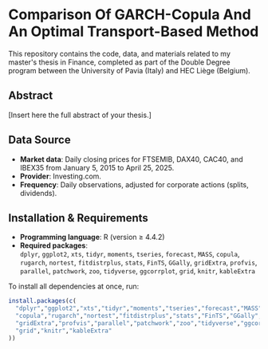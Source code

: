 # Comparison Of GARCH-Copula And An Optimal Transport-Based Method

This repository contains the code, data, and materials related to my master's thesis in Finance, completed as part of the Double Degree program between the University of Pavia (Italy) and HEC Liège (Belgium).

## Abstract
[Insert here the full abstract of your thesis.]

## Data Source
- **Market data**: Daily closing prices for FTSEMIB, DAX40, CAC40, and IBEX35 from January 5, 2015 to April 25, 2025.  
- **Provider**: Investing.com.  
- **Frequency**: Daily observations, adjusted for corporate actions (splits, dividends).  

## Installation & Requirements
- **Programming language**: R (version ≥ 4.4.2) 
- **Required packages**:  
`dplyr`, `ggplot2`, `xts`, `tidyr`, `moments`, `tseries`, `forecast`, `MASS`, `copula`, `rugarch`, `nortest`, `fitdistrplus`, `stats`, `FinTS`, `GGally`, `gridExtra`, `profvis`, `parallel`, `patchwork`, `zoo`, `tidyverse`, `ggcorrplot`, `grid`, `knitr`, `kableExtra`



To install all dependencies at once, run:
```r
install.packages(c(
  "dplyr","ggplot2","xts","tidyr","moments","tseries","forecast","MASS",
  "copula","rugarch","nortest","fitdistrplus","stats","FinTS","GGally",
  "gridExtra","profvis","parallel","patchwork","zoo","tidyverse","ggcorrplot",
  "grid","knitr","kableExtra"
))
